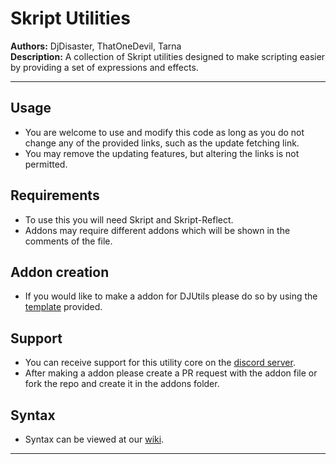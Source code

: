 # Skript Utilities

**Authors:** DjDisaster, ThatOneDevil, Tarna  
**Description:** A collection of Skript utilities designed to make scripting easier by providing a set of expressions and effects.

---

## Usage
- You are welcome to use and modify this code as long as you do not change any of the provided links, such as the update fetching link.
- You may remove the updating features, but altering the links is not permitted.

## Requirements
- To use this you will need Skript and Skript-Reflect.
- Addons may require different addons which will be shown in the comments of the file.

## Addon creation
- If you would like to make a addon for DJUtils please do so by using the [template](https://github.com/DjDisaster/SkriptUtils/blob/main/addon-template.sk) provided.

## Support
- You can receive support for this utility core on the [discord server](https://discord.gg/xsFsuXFH2E).
- After making a addon please create a PR request with the addon file or fork the repo and create it in the addons folder.

## Syntax
- Syntax can be viewed at our [wiki](https://github.com/DjDisaster/SkriptUtils/wiki).

---